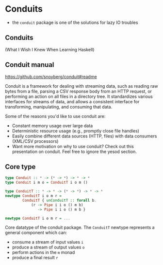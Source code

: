 # Conduits

- the `conduit` package is one of the solutions for lazy IO troubles

## Conduits
(What I Wish I Knew When Learning Haskell)


## Conduit manual
https://github.com/snoyberg/conduit#readme

Conduit is a framework for dealing with streaming data, such as reading raw bytes from a file, parsing a CSV response body from an HTTP request, or performing an action on all files in a directory tree. It standardizes various interfaces for streams of data, and allows a consistent interface for transforming, manipulating, and consuming that data.

Some of the reasons you'd like to use conduit are:
- Constant memory usage over large data
- Deterministic resource usage (e.g., promptly close file handles)
- Easily combine different data sources (HTTP, files) with data consumers (XML/CSV processors)
- Want more motivation on why to use conduit? Check out this presentation on conduit. Feel free to ignore the yesod section.

## Core type

```hs
type Conduit :: * -> (* -> *) -> * -> *
type Conduit i m o = ConduitT i o m ()

type ConduitT :: * -> * -> (* -> *) -> * -> *
newtype ConduitT i o m r =
        ConduitT { unConduitT :: forall b.
            (r -> Pipe i i o () m b)
               -> Pipe i i o () m b }

newtype ConduitT i o m r = ...
```

Core datatype of the conduit package. 
The `ConduitT` newtype represents a general component which can:
- consume a stream of input values `i`
- produce a stream of output values `o`
- perform actions in the `m` monad
- produce a final result `r`
